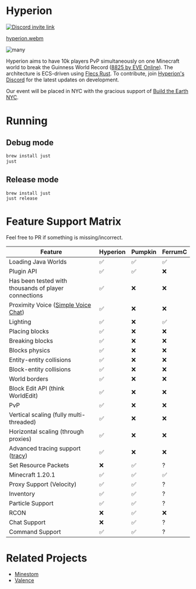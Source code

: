 # Hyperion

[![Discord invite link](https://dcbadge.vercel.app/api/server/PBfnDtj5Wb)](https://discord.gg/PBfnDtj5Wb)

[hyperion.webm](https://github.com/user-attachments/assets/5ea4bdec-25a8-4bb5-a670-0cb81bf88d7e)

![many](https://github.com/user-attachments/assets/e69f2c3a-f053-4361-a49d-336894f544ba)

Hyperion aims to have 10k players PvP simultaneously on one Minecraft world to break the Guinness World Record ([8825 by
EVE Online](https://www.guinnessworldrecords.com/world-records/105603-largest-videogame-pvp-battle)). The
architecture is ECS-driven using [Flecs Rust](https://github.com/Indra-db/Flecs-Rust). To contribute,
join [Hyperion's Discord](https://discord.gg/sTN8mdRQ) for the latest updates on development.

Our event will be placed in NYC with the gracious support of [Build the Earth NYC](https://buildtheearth.net/teams/nyc).

# Running

## Debug mode

```bash
brew install just
just
```

## Release mode

```
brew install just
just release
```

# Feature Support Matrix

Feel free to PR if something is missing/incorrect.

| Feature                                                                              | Hyperion | Pumpkin | FerrumC |
|--------------------------------------------------------------------------------------|----------|---------|---------|
| Loading Java Worlds                                                                  | ✅        | ✅       | ✅       |
| Plugin API                                                                           | ✅        | ✅       | ❌       |
| Has been tested with thousands of player connections                                 | ✅        | ❌       | ❌       |
| Proximity Voice ([Simple Voice Chat](https://modrinth.com/plugin/simple-voice-chat)) | ✅        | ❌       | ❌       |
| Lighting                                                                             | ✅        | ❌       | ✅       |
| Placing blocks                                                                       | ✅        | ❌       | ❌       |
| Breaking blocks                                                                      | ✅        | ❌       | ❌       |
| Blocks physics                                                                       | ✅        | ❌       | ❌       |
| Entity-entity collisions                                                             | ✅        | ❌       | ❌       |
| Block-entity collisions                                                              | ✅        | ❌       | ❌       |
| World borders                                                                        | ✅        | ❌       | ❌       |
| Block Edit API (think WorldEdit)                                                     | ✅        | ❌       | ❌       |
| PvP                                                                                  | ✅        | ❌       | ❌       |
| Vertical scaling (fully multi-threaded)                                              | ✅        | ❌       | ❌       |
| Horizontal scaling (through proxies)                                                 | ✅        | ❌       | ❌       | 
| Advanced tracing support ([tracy](https://github.com/wolfpld/tracy))                 | ✅        | ❌       | ❌       | 
| Set Resource Packets                                                                 | ❌        | ✅       | ?       |
| Minecraft 1.20.1                                                                     | ✅        | ✅       | ✅       |
| Proxy Support (Velocity)                                                             | ✅        | ✅       | ?       |
| Inventory                                                                            | ✅        | ✅       | ?       |
| Particle Support                                                                     | ✅        | ✅       | ?       |
| RCON                                                                                 | ❌        | ✅       | ❌       |
| Chat Support                                                                         | ❌        | ✅       | ?       |
| Command Support                                                                      | ✅        | ✅       | ?       |

# Related Projects

- [Minestom](https://github.com/Minestom/Minestom)
- [Valence](https://github.com/valence-rs/valence)


